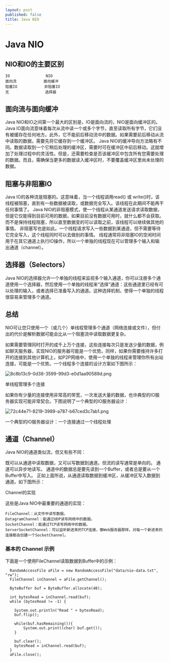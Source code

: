 ```yaml
---
layout: post
published: false
title: Java NIO
---
```

# Java NIO

## NIO和IO的主要区别

    IO                NIO
    面向流            面向缓冲
    阻塞IO            非阻塞IO
    无                选择器
    
## 面向流与面向缓冲

Java NIO和IO之间第一个最大的区别是，IO是面向流的，NIO是面向缓冲区的。
Java IO面向流意味着每次从流中读一个或多个字节，直至读取所有字节，它们没有被缓存在任何地方。此外，它不能前后移动流中的数据。如果需要前后移动从流中读取的数据，需要先将它缓存到一个缓冲区。 
Java NIO的缓冲导向方法略有不同。数据读取到一个它稍后处理的缓冲区，需要时可在缓冲区中前后移动。这就增加了处理过程中的灵活性。但是，还需要检查是否该缓冲区中包含所有您需要处理的数据。而且，需确保当更多的数据读入缓冲区时，不要覆盖缓冲区里尚未处理的数据。

## 阻塞与非阻塞IO

Java IO的各种流是阻塞的。这意味着，当一个线程调用read() 或 write()时，该线程被阻塞，直到有一些数据被读取，或数据完全写入。该线程在此期间不能再干任何事情了。 
Java NIO的非阻塞模式，使一个线程从某通道发送请求读取数据，但是它仅能得到目前可用的数据，如果目前没有数据可用时，就什么都不会获取。而不是保持线程阻塞，所以直至数据变的可以读取之前，该线程可以继续做其他的事情。 非阻塞写也是如此。一个线程请求写入一些数据到某通道，但不需要等待它完全写入，这个线程同时可以去做别的事情。 
线程通常将非阻塞IO的空闲时间用于在其它通道上执行IO操作，所以一个单独的线程现在可以管理多个输入和输出通道（channel）。

## 选择器（Selectors）

Java NIO的选择器允许一个单独的线程来监视多个输入通道，你可以注册多个通道使用一个选择器，然后使用一个单独的线程来“选择”通道：这些通道里已经有可以处理的输入，或者选择已准备写入的通道。这种选择机制，使得一个单独的线程很容易来管理多个通道。

## 总结 

NIO可让您只使用一个（或几个）单线程管理多个通道（网络连接或文件），但付出的代价是解析数据可能会比从一个阻塞流中读取数据更复杂。 

如果需要管理同时打开的成千上万个连接，这些连接每次只是发送少量的数据，例如聊天服务器，实现NIO的服务器可能是一个优势。同样，如果你需要维持许多打开的连接到其他计算机上，如P2P网络中，使用一个单独的线程来管理你所有出站连接，可能是一个优势。一个线程多个连接的设计方案如下图所示： 

![8c8b13c9-0d38-3599-99d3-e0d1aa90589d.png]({{site.baseurl}}/img/8c8b13c9-0d38-3599-99d3-e0d1aa90589d.png)

 
单线程管理多个连接


如果你有少量的连接使用非常高的带宽，一次发送大量的数据，也许典型的IO服务器实现可能非常契合。下图说明了一个典型的IO服务器设计： 

 ![72c44e71-8219-3989-a787-b67ced3c7ab1.png]({{site.baseurl}}/img/72c44e71-8219-3989-a787-b67ced3c7ab1.png)

一个典型的IO服务器设计：一个连接通过一个线程处理

## 通道（Channel）

Java NIO的通道类似流，但又有些不同： 

既可以从通道中读取数据，又可以写数据到通道。但流的读写通常是单向的。
通道可以异步地读写。
通道中的数据总是要先读到一个Buffer，或者总是要从一个Buffer中写入。
正如上面所说，从通道读取数据到缓冲区，从缓冲区写入数据到通道。如下图所示： 


Channel的实现 

这些是Java NIO中最重要的通道的实现： 

    FileChannel：从文件中读写数据。
    DatagramChannel：能通过UDP读写网络中的数据。
    SocketChannel：能通过TCP读写网络中的数据。
    ServerSocketChannel：可以监听新进来的TCP连接，像Web服务器那样。对每一个新进来的连接都会创建一个SocketChannel。
    
### 基本的 Channel 示例 

下面是一个使用FileChannel读取数据到Buffer中的示例： 

      RandomAccessFile aFile = new RandomAccessFile("data/nio-data.txt", "rw");  
      FileChannel inChannel = aFile.getChannel();  

      ByteBuffer buf = ByteBuffer.allocate(48);  

      int bytesRead = inChannel.read(buf);  
      while (bytesRead != -1) {  

        System.out.println("Read " + bytesRead);  
        buf.flip();  

        while(buf.hasRemaining()){  
        	System.out.print((char) buf.get());  
      	}  

        buf.clear();  
        bytesRead = inChannel.read(buf);  
      }  
      aFile.close();  

